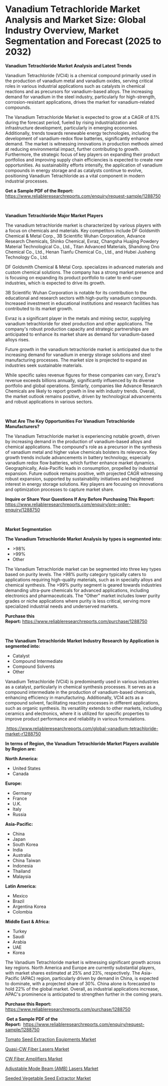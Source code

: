 <p><h1>Vanadium Tetrachloride Market Analysis and Market Size: Global Industry Overview, Market Segmentation and Forecast (2025 to 2032)</h1></p><p><strong>Vanadium Tetrachloride Market Analysis and Latest Trends</strong></p>
<p><p>Vanadium Tetrachloride (VCl4) is a chemical compound primarily used in the production of vanadium metal and vanadium oxides, serving critical roles in various industrial applications such as catalysts in chemical reactions and as precursors for vanadium-based alloys. The increasing demand for vanadium in the steel industry, particularly for high-strength, corrosion-resistant applications, drives the market for vanadium-related compounds.</p><p>The Vanadium Tetrachloride Market is expected to grow at a CAGR of 8.1% during the forecast period, fueled by rising industrialization and infrastructure development, particularly in emerging economies. Additionally, trends towards renewable energy technologies, including the development of vanadium-redox flow batteries, significantly enhance demand. The market is witnessing innovations in production methods aimed at reducing environmental impact, further contributing to growth. Furthermore, the strategic focus of key players on expanding their product portfolios and improving supply chain efficiencies is expected to create new opportunities. As sustainability efforts intensify, the application of vanadium compounds in energy storage and as catalysts continue to evolve, positioning Vanadium Tetrachloride as a vital component in modern industrial processes.</p></p>
<p><strong>Get a Sample PDF of the Report:&nbsp;</strong> <a href="https://www.reliableresearchreports.com/enquiry/request-sample/1288750?utm_campaign=10&utm_medium=2&utm_source=Github&utm_content=ia&utm_term=16012025&utm_id=vanadium-tetrachloride">https://www.reliableresearchreports.com/enquiry/request-sample/1288750</a></p>
<p>&nbsp;</p>
<p><strong>Vanadium Tetrachloride Major Market Players</strong></p>
<p><p>The vanadium tetrachloride market is characterized by various players with a focus on chemicals and materials. Key competitors include DF Goldsmith Chemical & Metal Corp., 3B Scientific Wuhan Corporation, Advance Research Chemicals, Shinko Chemical, Evraz, Changsha Huajing Powdery Material Technological Co., Ltd., Titan Advanced Materials, Shandong Ono Chemical Co., Ltd., Henan Tianfu Chemical Co., Ltd., and Hubei Jusheng Technology Co., Ltd.</p><p>DF Goldsmith Chemical & Metal Corp. specializes in advanced materials and custom chemical solutions. The company has a strong market presence and is focusing on expanding its product portfolio to cater to end-user industries, which is expected to drive its growth. </p><p>3B Scientific Wuhan Corporation is notable for its contribution to the educational and research sectors with high-purity vanadium compounds. Increased investment in educational institutions and research facilities has contributed to its market growth.</p><p>Evraz is a significant player in the metals and mining sector, supplying vanadium tetrachloride for steel production and other applications. The company's robust production capacity and strategic partnerships are anticipated to enhance its market share as demand for vanadium-based alloys rises.</p><p>Future growth in the vanadium tetrachloride market is anticipated due to the increasing demand for vanadium in energy storage solutions and steel manufacturing processes. The market size is projected to expand as industries seek sustainable materials.</p><p>While specific sales revenue figures for these companies can vary, Evraz's revenue exceeds billions annually, significantly influenced by its diverse portfolio and global operations. Similarly, companies like Advance Research Chemicals are likely to report growth in line with industry trends. Overall, the market outlook remains positive, driven by technological advancements and robust applications in various sectors.</p></p>
<p>&nbsp;</p>
<p><strong>What Are The Key Opportunities For Vanadium Tetrachloride Manufacturers?</strong></p>
<p><p>The Vanadium Tetrachloride market is experiencing notable growth, driven by increasing demand in the production of vanadium-based alloys and chemical applications. The compound's role as a precursor in the synthesis of vanadium metal and higher value chemicals bolsters its relevance. Key growth trends include advancements in battery technology, especially vanadium redox flow batteries, which further enhance market dynamics. Geographically, Asia-Pacific leads in consumption, propelled by industrial expansion. Future outlook remains positive, with projected CAGR witnessing robust expansion, supported by sustainability initiatives and heightened interest in energy storage solutions. Key players are focusing on innovations and optimization processes to capture market share.</p></p>
<p><strong>Inquire or Share Your Questions If Any Before Purchasing This Report:</strong> <a href="https://www.reliableresearchreports.com/enquiry/pre-order-enquiry/1288750?utm_campaign=10&utm_medium=2&utm_source=Github&utm_content=ia&utm_term=16012025&utm_id=vanadium-tetrachloride">https://www.reliableresearchreports.com/enquiry/pre-order-enquiry/1288750</a></p>
<p>&nbsp;</p>
<p><strong>Market Segmentation</strong></p>
<p><strong>The Vanadium Tetrachloride Market Analysis by types is segmented into:</strong></p>
<p><ul><li>>98%</li><li>>99%</li><li>Other</li></ul></p>
<p><p>The Vanadium Tetrachloride market can be segmented into three key types based on purity levels. The >98% purity category typically caters to applications requiring high-quality materials, such as in specialty alloys and chemical synthesis. The >99% purity segment is geared towards industries demanding ultra-pure chemicals for advanced applications, including electronics and pharmaceuticals. The "Other" market includes lower purity grades or niche applications where purity is less critical, serving more specialized industrial needs and underserved markets.</p></p>
<p><strong>Purchase this Report:&nbsp;</strong><a href="https://www.reliableresearchreports.com/purchase/1288750?utm_campaign=10&utm_medium=2&utm_source=Github&utm_content=ia&utm_term=16012025&utm_id=vanadium-tetrachloride">https://www.reliableresearchreports.com/purchase/1288750</a></p>
<p>&nbsp;</p>
<p><strong>The Vanadium Tetrachloride Market Industry Research by Application is segmented into:</strong></p>
<p><ul><li>Catalyst</li><li>Compound Intermediate</li><li>Compound Solvents</li><li>Other</li></ul></p>
<p><p>Vanadium Tetrachloride (VCl4) is predominantly used in various industries as a catalyst, particularly in chemical synthesis processes. It serves as a compound intermediate in the production of vanadium-based chemicals, enhancing efficiency in manufacturing. Additionally, VCl4 acts as a compound solvent, facilitating reaction processes in different applications, such as organic synthesis. Its versatility extends to other markets, including ceramics and electronics, where it is utilized for specific properties to improve product performance and reliability in various formulations.</p></p>
<p><a href="https://www.reliableresearchreports.com/global-vanadium-tetrachloride-market-r1288750?utm_campaign=10&utm_medium=2&utm_source=Github&utm_content=ia&utm_term=16012025&utm_id=vanadium-tetrachloride">&nbsp;https://www.reliableresearchreports.com/global-vanadium-tetrachloride-market-r1288750</a></p>
<p><strong>In terms of Region, the Vanadium Tetrachloride Market Players available by Region are:</strong></p>
<p>
    <p> <strong> North America: </strong>
        <ul>
            <li>United States</li>
            <li>Canada</li>
        </ul>
        </p> 
    <p> <strong> Europe: </strong>
        <ul>
            <li>Germany</li>
            <li>France</li>
            <li>U.K.</li>
            <li>Italy</li>
            <li>Russia</li>
        </ul>
        </p> 
    <p> <strong> Asia-Pacific: </strong>
        <ul>
            <li>China</li>
            <li>Japan</li>
            <li>South Korea</li>
            <li>India</li>
            <li>Australia</li>
            <li>China Taiwan</li>
            <li>Indonesia</li>
            <li>Thailand</li>
            <li>Malaysia</li>
        </ul>
        </p> 
    <p> <strong> Latin America: </strong>
        <ul>
            <li>Mexico</li>
            <li>Brazil</li>
            <li>Argentina Korea</li>
            <li>Colombia</li>
        </ul>
        </p> 
    <p> <strong> Middle East & Africa: </strong>
        <ul>
            <li>Turkey</li>
            <li>Saudi</li>
            <li>Arabia</li>
            <li>UAE</li>
            <li>Korea</li>
        </ul>
    </p>
    </p>
<p><p>The Vanadium Tetrachloride market is witnessing significant growth across key regions. North America and Europe are currently substantial players, with market shares estimated at 25% and 23%, respectively. The Asia-Pacific (APAC) region, particularly driven by demand in China, is expected to dominate, with a projected share of 30%. China alone is forecasted to hold 22% of the global market. Overall, as industrial applications increase, APAC's prominence is anticipated to strengthen further in the coming years.</p></p>
<p><strong>Purchase this Report: </strong><a href="https://www.reliableresearchreports.com/purchase/1288750?utm_campaign=10&utm_medium=2&utm_source=Github&utm_content=ia&utm_term=16012025&utm_id=vanadium-tetrachloride">https://www.reliableresearchreports.com/purchase/1288750</a></p>
<p>&nbsp;<strong>Get a Sample PDF of the Report:&nbsp;&nbsp;</strong><a href="https://www.reliableresearchreports.com/enquiry/request-sample/1288750?utm_campaign=10&utm_medium=2&utm_source=Github&utm_content=ia&utm_term=16012025&utm_id=vanadium-tetrachloride">https://www.reliableresearchreports.com/enquiry/request-sample/1288750</a></p>
<p><strong></strong></p>
<p><p><a href="https://github.com/ygfu6u/Market-Research-Report-List-1/blob/main/tomato-seed-extraction-equipments-market.md?utm_campaign=10&utm_medium=2&utm_source=Github&utm_content=ia&utm_term=16012025&utm_id=vanadium-tetrachloride">Tomato Seed Extraction Equipments Market</a></p><p><a href="https://github.com/millionkaryn68/Market-Research-Report-List-1/blob/main/quasi-cw-fiber-lasers-market.md?utm_campaign=10&utm_medium=2&utm_source=Github&utm_content=ia&utm_term=16012025&utm_id=vanadium-tetrachloride">Quasi-CW Fiber Lasers Market</a></p><p><a href="https://github.com/JubayerMia832/Market-Research-Report-List-1/blob/main/cw-fiber-amplifiers-market.md?utm_campaign=10&utm_medium=2&utm_source=Github&utm_content=ia&utm_term=16012025&utm_id=vanadium-tetrachloride">CW Fiber Amplifiers Market</a></p><p><a href="https://github.com/leopardmicheal7019/Market-Research-Report-List-1/blob/main/adjustable-mode-beam-amb-lasers-market.md?utm_campaign=10&utm_medium=2&utm_source=Github&utm_content=ia&utm_term=16012025&utm_id=vanadium-tetrachloride">Adjustable Mode Beam (AMB) Lasers Market</a></p><p><a href="https://github.com/mahnoor2003/Market-Research-Report-List-6/blob/main/seeded-vegetable-seed-extractor-market.md?utm_campaign=10&utm_medium=2&utm_source=Github&utm_content=ia&utm_term=16012025&utm_id=vanadium-tetrachloride">Seeded Vegetable Seed Extractor Market</a></p></p>
